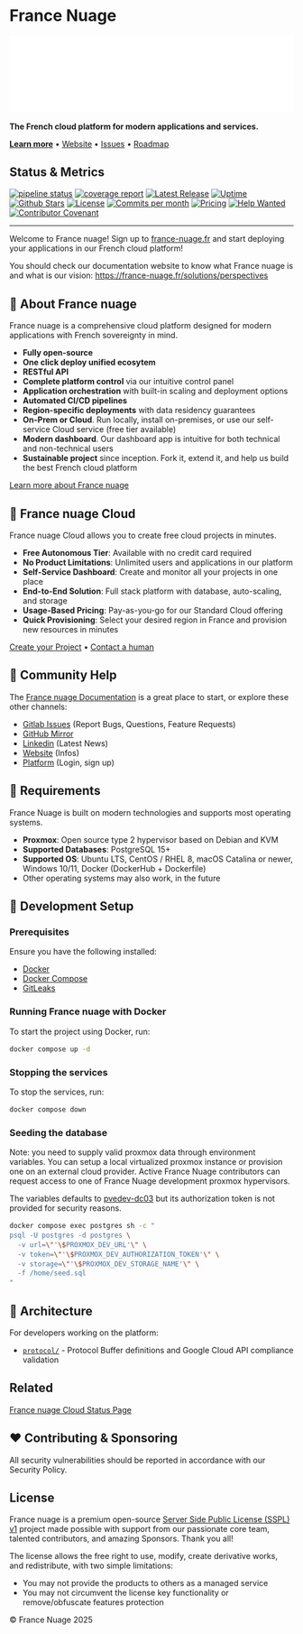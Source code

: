 # France Nuage

![France nuage Logo](./mediakit/logo/animated-logo.gif)

**The French cloud platform for modern applications and services.**

[**Learn more**](https://france-nuage.fr) • [Website](https://france-nuage.fr) •
[Issues](https://gitlab.com/groups/getbunker-france-nuage/france-nuage/-/issues)
• [Roadmap](https://gitlab.com/groups/getbunker-france-nuage/france-nuage/-/milestones)

## Status & Metrics

[![pipeline status](https://gitlab.com/getbunker-france-nuage/france-nuage/plateforme/badges/master/pipeline.svg)](https://gitlab.com/getbunker-france-nuage/france-nuage/plateforme/-/commits/master)
[![coverage report](https://gitlab.com/getbunker-france-nuage/france-nuage/plateforme/badges/master/coverage.svg)](https://gitlab.com/getbunker-france-nuage/france-nuage/plateforme/-/commits/master)
[![Latest Release](https://gitlab.com/getbunker-france-nuage/france-nuage/plateforme/-/badges/release.svg)](https://gitlab.com/getbunker-france-nuage/france-nuage/plateforme/-/releases)
[![Uptime](https://uptime.betterstack.com/status-badges/v1/monitor/es5i.svg)](https://status.france-nuage.fr/)
[![Github Stars](https://img.shields.io/github/stars/France-Nuage/plateforme)](https://github.com/France-Nuage/plateforme)
[![License](https://img.shields.io/badge/license-SSPL-purple)](https://gitlab.com/getbunker-france-nuage/france-nuage/plateforme/-/blob/master/LICENCE)
[![Commits per month](https://img.shields.io/github/commit-activity/m/France-Nuage/plateforme)](https://gitlab.com/getbunker-france-nuage/france-nuage/plateforme/-/graphs/master)
[![Pricing](https://img.shields.io/badge/Pricing-Free-brightgreen)](https://france-nuage.fr/)
[![Help Wanted](https://img.shields.io/badge/Help%20Wanted-Contribute-blue)](https://gitlab.com/groups/getbunker-france-nuage/france-nuage/-/issues/?sort=milestone_due_desc&state=opened&first_page_size=100)
[![Contributor Covenant](https://img.shields.io/badge/Contributor%20Covenant-1.4-purple)](https://contributor-covenant.org/version/1/4/code-of-conduct/)

---

Welcome to France nuage! Sign up to [france-nuage.fr](https://france-nuage.fr/)
and start deploying your applications in our French cloud platform!

You should check our documentation website to know what France nuage is and what
is our vision: <https://france-nuage.fr/solutions/perspectives>

## 🐓 About France nuage

France nuage is a comprehensive cloud platform designed for modern applications
with French sovereignty in mind.

- **Fully open-source**
- **One click deploy unified ecosytem**
- **RESTful API**
- **Complete platform control** via our intuitive control panel
- **Application orchestration** with built-in scaling and deployment options
- **Automated CI/CD pipelines**
- **Region-specific deployments** with data residency guarantees
- **On-Prem or Cloud**. Run locally, install on-premises, or use our self-service
Cloud service (free tier available)
- **Modern dashboard**. Our dashboard app is intuitive for both technical and
non-technical users
- **Sustainable project** since inception. Fork it, extend it, and help us build
the best French cloud platform

[Learn more about France nuage](https://france-nuage.fr/entreprise/a-propos)

## 🚀 France nuage Cloud

France nuage Cloud allows you to create free cloud projects in minutes.

- **Free Autonomous Tier**: Available with no credit card required
- **No Product Limitations**: Unlimited users and applications in our platform
- **Self-Service Dashboard**: Create and monitor all your projects in one place
- **End-to-End Solution**: Full stack platform with database, auto-scaling, and storage
- **Usage-Based Pricing**: Pay-as-you-go for our Standard Cloud offering
- **Quick Provisioning**: Select your desired region in France and provision new
resources in minutes

[Create your Project](https://plateforme.france-nuage.fr/auth/login) •
[Contact a human](mailto:contact@france-nuage.fr)

## 🤔 Community Help

The [France nuage Documentation](https://france-nuage.fr/support/documentation)
is a great place to start, or explore these other channels:

- [Gitlab Issues](https://gitlab.com/groups/getbunker-france-nuage/france-nuage/-/issues/?sort=milestone_due_desc&state=opened&first_page_size=100)
(Report Bugs, Questions, Feature Requests)
- [GitHub Mirror](https://github.com/France-Nuage/plateforme)
- [Linkedin](https://www.linkedin.com/company/france-nuage) (Latest News)
- [Website](https://france-nuage.fr/) (Infos)
- [Platform](https://plateforme.france-nuage.fr/auth/login) (Login, sign up)

## 📌 Requirements

France Nuage is built on modern technologies and supports most operating systems.

- **Proxmox**: Open source type 2 hypervisor based on Debian and KVM
- **Supported Databases**: PostgreSQL 15+
- **Supported OS**: Ubuntu LTS, CentOS / RHEL 8, macOS Catalina or newer, Windows
10/11, Docker (DockerHub + Dockerfile)
- Other operating systems may also work, in the future

## 🚧 Development Setup

### Prerequisites

Ensure you have the following installed:

- [Docker](https://docs.docker.com/get-docker/)
- [Docker Compose](https://docs.docker.com/compose/install/)
- [GitLeaks](https://github.com/gitleaks/gitleaks)

### Running France nuage with Docker

To start the project using Docker, run:

```sh
docker compose up -d
```

### Stopping the services

To stop the services, run:

```sh
docker compose down
```

### Seeding the database

Note: you need to supply valid proxmox data through environment variables. You
can setup a local virtualized proxmox instance or provision one on an external
cloud provider. Active France Nuage contributors can request access to one of
France Nuage development proxmox hypervisors.

The variables defaults to [pvedev-dc03](https://pvedev-dc03-internal.france-nuage.fr)
but its authorization token is not provided for security reasons.

```sh
docker compose exec postgres sh -c "
psql -U postgres -d postgres \
  -v url=\"'\$PROXMOX_DEV_URL'\" \
  -v token=\"'\$PROXMOX_DEV_AUTHORIZATION_TOKEN'\" \
  -v storage=\"'\$PROXMOX_DEV_STORAGE_NAME'\" \
  -f /home/seed.sql
"
```

## 📁 Architecture

For developers working on the platform:

- [`protocol/`](./protocol/README.md) - Protocol Buffer definitions and Google
Cloud API compliance validation

## Related

[France nuage Cloud Status Page](https://status.france-nuage.fr/)

## ❤️ Contributing & Sponsoring

All security vulnerabilities should be reported in accordance with our Security Policy.

## License

France nuage is a premium open-source [Server Side Public License (SSPL) v1](./LICENCE)
project made possible with support from our passionate core team, talented
contributors, and amazing Sponsors. Thank you all!

The license allows the free right to use, modify, create derivative works, and
redistribute, with two simple limitations:

- You may not provide the products to others as a managed service
- You may not circumvent the license key functionality or remove/obfuscate
features protection

© France Nuage 2025
